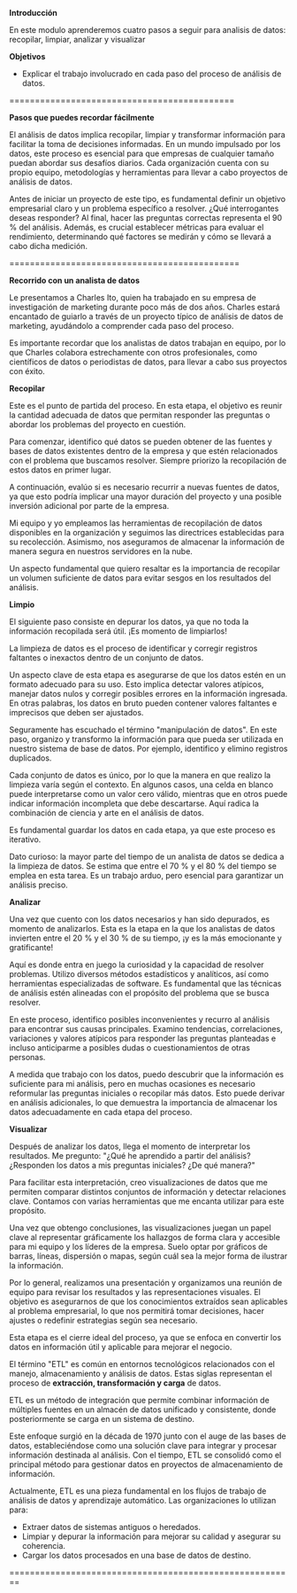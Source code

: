 **Introducción**

En este modulo aprenderemos cuatro pasos a seguir para analisis de datos: recopilar, limpiar, analizar y visualizar

**Objetivos**

- Explicar el trabajo involucrado en cada paso del proceso de análisis de datos.

============================================

**Pasos que puedes recordar fácilmente**

El análisis de datos implica recopilar, limpiar y transformar información para facilitar la toma de decisiones informadas. En un mundo impulsado por los datos, este proceso es esencial para que empresas de cualquier tamaño puedan abordar sus desafíos diarios. Cada organización cuenta con su propio equipo, metodologías y herramientas para llevar a cabo proyectos de análisis de datos.  

Antes de iniciar un proyecto de este tipo, es fundamental definir un objetivo empresarial claro y un problema específico a resolver. ¿Qué interrogantes deseas responder? Al final, hacer las preguntas correctas representa el 90 % del análisis. Además, es crucial establecer métricas para evaluar el rendimiento, determinando qué factores se medirán y cómo se llevará a cabo dicha medición.

=============================================

**Recorrido con un analista de datos**

Le presentamos a Charles Ito, quien ha trabajado en su empresa de investigación de marketing durante poco más de dos años. Charles estará encantado de guiarlo a través de un proyecto típico de análisis de datos de marketing, ayudándolo a comprender cada paso del proceso.  

Es importante recordar que los analistas de datos trabajan en equipo, por lo que Charles colabora estrechamente con otros profesionales, como científicos de datos o periodistas de datos, para llevar a cabo sus proyectos con éxito.

**Recopilar**

Este es el punto de partida del proceso. En esta etapa, el objetivo es reunir la cantidad adecuada de datos que permitan responder las preguntas o abordar los problemas del proyecto en cuestión.  

Para comenzar, identifico qué datos se pueden obtener de las fuentes y bases de datos existentes dentro de la empresa y que estén relacionados con el problema que buscamos resolver. Siempre priorizo la recopilación de estos datos en primer lugar.  

A continuación, evalúo si es necesario recurrir a nuevas fuentes de datos, ya que esto podría implicar una mayor duración del proyecto y una posible inversión adicional por parte de la empresa.  

Mi equipo y yo empleamos las herramientas de recopilación de datos disponibles en la organización y seguimos las directrices establecidas para su recolección. Asimismo, nos aseguramos de almacenar la información de manera segura en nuestros servidores en la nube.  

Un aspecto fundamental que quiero resaltar es la importancia de recopilar un volumen suficiente de datos para evitar sesgos en los resultados del análisis.

**Limpio**

El siguiente paso consiste en depurar los datos, ya que no toda la información recopilada será útil. ¡Es momento de limpiarlos!  

La limpieza de datos es el proceso de identificar y corregir registros faltantes o inexactos dentro de un conjunto de datos.  

Un aspecto clave de esta etapa es asegurarse de que los datos estén en un formato adecuado para su uso. Esto implica detectar valores atípicos, manejar datos nulos y corregir posibles errores en la información ingresada. En otras palabras, los datos en bruto pueden contener valores faltantes e imprecisos que deben ser ajustados.  

Seguramente has escuchado el término "manipulación de datos". En este paso, organizo y transformo la información para que pueda ser utilizada en nuestro sistema de base de datos. Por ejemplo, identifico y elimino registros duplicados.  

Cada conjunto de datos es único, por lo que la manera en que realizo la limpieza varía según el contexto. En algunos casos, una celda en blanco puede interpretarse como un valor cero válido, mientras que en otros puede indicar información incompleta que debe descartarse. Aquí radica la combinación de ciencia y arte en el análisis de datos.  

Es fundamental guardar los datos en cada etapa, ya que este proceso es iterativo.  

Dato curioso: la mayor parte del tiempo de un analista de datos se dedica a la limpieza de datos. Se estima que entre el 70 % y el 80 % del tiempo se emplea en esta tarea. Es un trabajo arduo, pero esencial para garantizar un análisis preciso.

**Analizar**

Una vez que cuento con los datos necesarios y han sido depurados, es momento de analizarlos. Esta es la etapa en la que los analistas de datos invierten entre el 20 % y el 30 % de su tiempo, ¡y es la más emocionante y gratificante!  

Aquí es donde entra en juego la curiosidad y la capacidad de resolver problemas. Utilizo diversos métodos estadísticos y analíticos, así como herramientas especializadas de software. Es fundamental que las técnicas de análisis estén alineadas con el propósito del problema que se busca resolver.  

En este proceso, identifico posibles inconvenientes y recurro al análisis para encontrar sus causas principales. Examino tendencias, correlaciones, variaciones y valores atípicos para responder las preguntas planteadas e incluso anticiparme a posibles dudas o cuestionamientos de otras personas.  

A medida que trabajo con los datos, puedo descubrir que la información es suficiente para mi análisis, pero en muchas ocasiones es necesario reformular las preguntas iniciales o recopilar más datos. Esto puede derivar en análisis adicionales, lo que demuestra la importancia de almacenar los datos adecuadamente en cada etapa del proceso.

**Visualizar**

Después de analizar los datos, llega el momento de interpretar los resultados. Me pregunto: "¿Qué he aprendido a partir del análisis? ¿Responden los datos a mis preguntas iniciales? ¿De qué manera?"  

Para facilitar esta interpretación, creo visualizaciones de datos que me permiten comparar distintos conjuntos de información y detectar relaciones clave. Contamos con varias herramientas que me encanta utilizar para este propósito.  

Una vez que obtengo conclusiones, las visualizaciones juegan un papel clave al representar gráficamente los hallazgos de forma clara y accesible para mi equipo y los líderes de la empresa. Suelo optar por gráficos de barras, líneas, dispersión o mapas, según cuál sea la mejor forma de ilustrar la información.  

Por lo general, realizamos una presentación y organizamos una reunión de equipo para revisar los resultados y las representaciones visuales. El objetivo es asegurarnos de que los conocimientos extraídos sean aplicables al problema empresarial, lo que nos permitirá tomar decisiones, hacer ajustes o redefinir estrategias según sea necesario.  

Esta etapa es el cierre ideal del proceso, ya que se enfoca en convertir los datos en información útil y aplicable para mejorar el negocio.

El término "ETL" es común en entornos tecnológicos relacionados con el manejo, almacenamiento y análisis de datos. Estas siglas representan el proceso de **extracción, transformación y carga** de datos.  

ETL es un método de integración que permite combinar información de múltiples fuentes en un almacén de datos unificado y consistente, donde posteriormente se carga en un sistema de destino.  

Este enfoque surgió en la década de 1970 junto con el auge de las bases de datos, estableciéndose como una solución clave para integrar y procesar información destinada al análisis. Con el tiempo, ETL se consolidó como el principal método para gestionar datos en proyectos de almacenamiento de información.  

Actualmente, ETL es una pieza fundamental en los flujos de trabajo de análisis de datos y aprendizaje automático. Las organizaciones lo utilizan para:  

- Extraer datos de sistemas antiguos o heredados.  
- Limpiar y depurar la información para mejorar su calidad y asegurar su coherencia.  
- Cargar los datos procesados en una base de datos de destino.

========================================================

